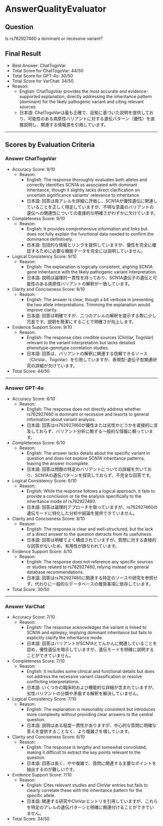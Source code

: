 # AnswerQualityEvaluator

## Question

Is rs762927460 a dominant or recessive variant?

## Final Result

- Best Answer: ChatTogoVar
- Total Score for ChatTogoVar: 44/50
- Total Score for GPT-4o: 30/50
- Total Score for VarChat: 34/50
- Reason:
  - English: ChatTogoVar provides the most accurate and evidence-supported explanation, directly addressing the inheritance pattern (dominant) for the likely pathogenic variant and citing relevant sources.
  - 日本語: ChatTogoVarは最も正確で、証拠に基づいた説明を提供しており、可能性のある病原性バリアントに対する遺伝パターン（優性）を直接説明し、関連する情報源を引用しています。

---

## Scores by Evaluation Criteria

### Answer ChatTogoVar
- Accuracy Score: 9/10
  - Reason: 
    - English: The response thoroughly evaluates both alleles and correctly identifies SCN1A as associated with dominant inheritance, though it slightly lacks direct clarification on uncertain significance variants' relevance to inheritance.
    - 日本語: 回答は両アレルを詳細に評価し、SCN1Aが優性遺伝に関連していることを正しく特定していますが、不明な意義のバリアントの遺伝への関連性についての直接的な明確さがわずかに欠けています。
- Completeness Score: 9/10
  - Reason: 
    - English: It provides comprehensive information and links but does not fully explain the functional data needed to confirm the dominance definitively. 
    - 日本語: 包括的な情報とリンクを提供していますが、優性を完全に確認するために必要な機能データを完全には説明していません。
- Logical Consistency Score: 9/10
  - Reason: 
    - English: The explanation is logically consistent, aligning SCN1A gene inheritance with the likely pathogenic variant interpretation.
    - 日本語: 説明は論理的一貫性を持っており、SCN1A遺伝子の遺伝と可能性のある病原性バリアントの解釈が一致しています。
- Clarity and Conciseness Score: 8/10
  - Reason: 
    - English: The answer is clear, though a bit verbose in presenting the two allele interpretations. Trimming the explanation would improve clarity.
    - 日本語: 回答は明確ですが、二つのアレルの解釈を提示する際に少し冗長です。説明を簡潔にすることで明確さが向上します。
- Evidence Support Score: 9/10
  - Reason: 
    - English: The response cites credible sources (ClinVar, TogoVar) relevant to the variant interpretation but lacks detailed phenotype-genotype correlation studies.
    - 日本語: 回答は、バリアントの解釈に関連する信頼できるソース（ClinVar、TogoVar）を引用していますが、表現型-遺伝子型関連研究の詳細が欠けています。
- Total Score: 44/50

---

### Answer GPT-4o
- Accuracy Score: 6/10
  - Reason: 
    - English: The response does not directly address whether rs762927460 is dominant or recessive and resorts to general information about variant analysis.
    - 日本語: 回答はrs762927460が優性または劣性かどうかを直接的に言及しておらず、バリアント分析に関する一般的な情報に頼っています。
- Completeness Score: 6/10
  - Reason: 
    - English: The answer lacks details about the specific variant in question and does not explore SCN1A inheritance patterns, leaving the answer incomplete.
    - 日本語: 回答は問題の特定のバリアントについての詳細を欠いており、SCN1Aの遺伝パターンを探究しておらず、不完全な回答です。
- Logical Consistency Score: 6/10
  - Reason: 
    - English: While the response follows a logical approach, it fails to provide a conclusion or tie the analysis specifically to the inheritance mode of rs762927460.
    - 日本語: 回答は論理的アプローチを取っていますが、rs762927460の遺伝モードに特化した分析や結論を提供できていません。
- Clarity and Conciseness Score: 8/10
  - Reason: 
    - English: The response is clear and well-structured, but the lack of a direct answer to the question detracts from its usefulness.
    - 日本語: 回答は明確でよく構成されていますが、質問に対する直接的な回答がないため、有用性が損なわれています。
- Evidence Support Score: 4/10
  - Reason: 
    - English: The response does not reference any specific sources or studies related to rs762927460, relying instead on general database recommendations.
    - 日本語: 回答はrs762927460に関連する特定のソースや研究を参照せず、代わりに一般的なデータベースの推奨事項に依存しています。
- Total Score: 30/50

---

### Answer VarChat
- Accuracy Score: 7/10
  - Reason: 
    - English: The response acknowledges the variant is linked to SCN1A and epilepsy, implying dominant inheritance but fails to explicitly clarify the inheritance mode.
    - 日本語: 回答はバリアントがSCN1Aとてんかんに関連していることを認め、優性遺伝を暗示していますが、遺伝モードを明確に説明することができていません。
- Completeness Score: 7/10
  - Reason: 
    - English: It includes some clinical and functional details but does not address the recessive variant classification or resolve conflicting interpretations.
    - 日本語: いくつかの臨床的および機能的な詳細が含まれていますが、劣性バリアントの分類や矛盾する解釈を解決していません。
- Logical Consistency Score: 7/10
  - Reason: 
    - English: The explanation is reasonably consistent but introduces more complexity without providing clear answers to the central question.
    - 日本語: 説明はある程度一貫性がありますが、中心的な質問に明確な答えを提供することなく、より複雑さを増しています。
- Clarity and Conciseness Score: 6/10
  - Reason: 
    - English: The response is lengthy and somewhat convoluted, making it difficult to extract the key points relevant to the question.
    - 日本語: 回答は長く、やや複雑で、質問に関連する主要なポイントを抽出するのが難しいです。
- Evidence Support Score: 7/10
  - Reason: 
    - English: Cites relevant studies and ClinVar entries but fails to clearly correlate these with the inheritance pattern for the specific allele.
    - 日本語: 関連する研究やClinVarエントリを引用していますが、これらを特定のアレルの遺伝パターンと明確に関連付けることができていません。
- Total Score: 34/50